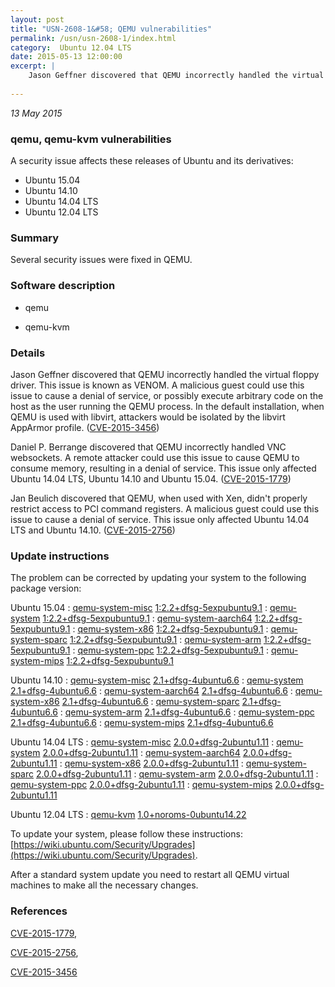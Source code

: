 ```yaml
---
layout: post
title: "USN-2608-1&#58; QEMU vulnerabilities"
permalink: /usn/usn-2608-1/index.html
category:  Ubuntu 12.04 LTS
date: 2015-05-13 12:00:00
excerpt: |
    Jason Geffner discovered that QEMU incorrectly handled the virtual floppy driver. This issue is known as VENOM. A malicious guest could use this issue to cause a denial of service, or possibly execute arbitrary code on the host as the user running the QEMU process. In the default installation, when QEMU is used with libvirt, attackers would be isolated by the libvirt AppArmor profile. ([CVE-2015-3456](http://people.ubuntu.com/~ubuntu-security/cve/CVE-2015-3456))
    
--- 
```

 
 

*13 May 2015*

### qemu, qemu-kvm vulnerabilities

A security issue affects these releases of Ubuntu and its derivatives:

* Ubuntu 15.04
* Ubuntu 14.10
* Ubuntu 14.04 LTS
* Ubuntu 12.04 LTS

### Summary

Several security issues were fixed in QEMU. 

### Software description

* qemu 

* qemu-kvm 

### Details

Jason Geffner discovered that QEMU incorrectly handled the virtual floppy driver. This issue is known as VENOM. A malicious guest could use this issue to cause a denial of service, or possibly execute arbitrary code on the host as the user running the QEMU process. In the default installation, when QEMU is used with libvirt, attackers would be isolated by the libvirt AppArmor profile. ([CVE-2015-3456](http://people.ubuntu.com/~ubuntu-security/cve/CVE-2015-3456))

Daniel P. Berrange discovered that QEMU incorrectly handled VNC websockets. A remote attacker could use this issue to cause QEMU to consume memory, resulting in a denial of service. This issue only affected Ubuntu 14.04 LTS, Ubuntu 14.10 and Ubuntu 15.04. ([CVE-2015-1779](http://people.ubuntu.com/~ubuntu-security/cve/CVE-2015-1779))

Jan Beulich discovered that QEMU, when used with Xen, didn&#39;t properly restrict access to PCI command registers. A malicious guest could use this issue to cause a denial of service. This issue only affected Ubuntu 14.04 LTS and Ubuntu 14.10. ([CVE-2015-2756](http://people.ubuntu.com/~ubuntu-security/cve/CVE-2015-2756)) 

### Update instructions

The problem can be corrected by updating your system to the following package version:

Ubuntu 15.04
 : [qemu-system-misc](https://launchpad.net/ubuntu/+source/qemu) <span> [1:2.2+dfsg-5expubuntu9.1](https://launchpad.net/ubuntu/+source/qemu/1:2.2+dfsg-5expubuntu9.1) </span> 
 : [qemu-system](https://launchpad.net/ubuntu/+source/qemu) <span> [1:2.2+dfsg-5expubuntu9.1](https://launchpad.net/ubuntu/+source/qemu/1:2.2+dfsg-5expubuntu9.1) </span> 
 : [qemu-system-aarch64](https://launchpad.net/ubuntu/+source/qemu) <span> [1:2.2+dfsg-5expubuntu9.1](https://launchpad.net/ubuntu/+source/qemu/1:2.2+dfsg-5expubuntu9.1) </span> 
 : [qemu-system-x86](https://launchpad.net/ubuntu/+source/qemu) <span> [1:2.2+dfsg-5expubuntu9.1](https://launchpad.net/ubuntu/+source/qemu/1:2.2+dfsg-5expubuntu9.1) </span> 
 : [qemu-system-sparc](https://launchpad.net/ubuntu/+source/qemu) <span> [1:2.2+dfsg-5expubuntu9.1](https://launchpad.net/ubuntu/+source/qemu/1:2.2+dfsg-5expubuntu9.1) </span> 
 : [qemu-system-arm](https://launchpad.net/ubuntu/+source/qemu) <span> [1:2.2+dfsg-5expubuntu9.1](https://launchpad.net/ubuntu/+source/qemu/1:2.2+dfsg-5expubuntu9.1) </span> 
 : [qemu-system-ppc](https://launchpad.net/ubuntu/+source/qemu) <span> [1:2.2+dfsg-5expubuntu9.1](https://launchpad.net/ubuntu/+source/qemu/1:2.2+dfsg-5expubuntu9.1) </span> 
 : [qemu-system-mips](https://launchpad.net/ubuntu/+source/qemu) <span> [1:2.2+dfsg-5expubuntu9.1](https://launchpad.net/ubuntu/+source/qemu/1:2.2+dfsg-5expubuntu9.1) </span> 

Ubuntu 14.10
 : [qemu-system-misc](https://launchpad.net/ubuntu/+source/qemu) <span> [2.1+dfsg-4ubuntu6.6](https://launchpad.net/ubuntu/+source/qemu/2.1+dfsg-4ubuntu6.6) </span> 
 : [qemu-system](https://launchpad.net/ubuntu/+source/qemu) <span> [2.1+dfsg-4ubuntu6.6](https://launchpad.net/ubuntu/+source/qemu/2.1+dfsg-4ubuntu6.6) </span> 
 : [qemu-system-aarch64](https://launchpad.net/ubuntu/+source/qemu) <span> [2.1+dfsg-4ubuntu6.6](https://launchpad.net/ubuntu/+source/qemu/2.1+dfsg-4ubuntu6.6) </span> 
 : [qemu-system-x86](https://launchpad.net/ubuntu/+source/qemu) <span> [2.1+dfsg-4ubuntu6.6](https://launchpad.net/ubuntu/+source/qemu/2.1+dfsg-4ubuntu6.6) </span> 
 : [qemu-system-sparc](https://launchpad.net/ubuntu/+source/qemu) <span> [2.1+dfsg-4ubuntu6.6](https://launchpad.net/ubuntu/+source/qemu/2.1+dfsg-4ubuntu6.6) </span> 
 : [qemu-system-arm](https://launchpad.net/ubuntu/+source/qemu) <span> [2.1+dfsg-4ubuntu6.6](https://launchpad.net/ubuntu/+source/qemu/2.1+dfsg-4ubuntu6.6) </span> 
 : [qemu-system-ppc](https://launchpad.net/ubuntu/+source/qemu) <span> [2.1+dfsg-4ubuntu6.6](https://launchpad.net/ubuntu/+source/qemu/2.1+dfsg-4ubuntu6.6) </span> 
 : [qemu-system-mips](https://launchpad.net/ubuntu/+source/qemu) <span> [2.1+dfsg-4ubuntu6.6](https://launchpad.net/ubuntu/+source/qemu/2.1+dfsg-4ubuntu6.6) </span> 

Ubuntu 14.04 LTS
 : [qemu-system-misc](https://launchpad.net/ubuntu/+source/qemu) <span> [2.0.0+dfsg-2ubuntu1.11](https://launchpad.net/ubuntu/+source/qemu/2.0.0+dfsg-2ubuntu1.11) </span> 
 : [qemu-system](https://launchpad.net/ubuntu/+source/qemu) <span> [2.0.0+dfsg-2ubuntu1.11](https://launchpad.net/ubuntu/+source/qemu/2.0.0+dfsg-2ubuntu1.11) </span> 
 : [qemu-system-aarch64](https://launchpad.net/ubuntu/+source/qemu) <span> [2.0.0+dfsg-2ubuntu1.11](https://launchpad.net/ubuntu/+source/qemu/2.0.0+dfsg-2ubuntu1.11) </span> 
 : [qemu-system-x86](https://launchpad.net/ubuntu/+source/qemu) <span> [2.0.0+dfsg-2ubuntu1.11](https://launchpad.net/ubuntu/+source/qemu/2.0.0+dfsg-2ubuntu1.11) </span> 
 : [qemu-system-sparc](https://launchpad.net/ubuntu/+source/qemu) <span> [2.0.0+dfsg-2ubuntu1.11](https://launchpad.net/ubuntu/+source/qemu/2.0.0+dfsg-2ubuntu1.11) </span> 
 : [qemu-system-arm](https://launchpad.net/ubuntu/+source/qemu) <span> [2.0.0+dfsg-2ubuntu1.11](https://launchpad.net/ubuntu/+source/qemu/2.0.0+dfsg-2ubuntu1.11) </span> 
 : [qemu-system-ppc](https://launchpad.net/ubuntu/+source/qemu) <span> [2.0.0+dfsg-2ubuntu1.11](https://launchpad.net/ubuntu/+source/qemu/2.0.0+dfsg-2ubuntu1.11) </span> 
 : [qemu-system-mips](https://launchpad.net/ubuntu/+source/qemu) <span> [2.0.0+dfsg-2ubuntu1.11](https://launchpad.net/ubuntu/+source/qemu/2.0.0+dfsg-2ubuntu1.11) </span> 

Ubuntu 12.04 LTS
 : [qemu-kvm](https://launchpad.net/ubuntu/+source/qemu-kvm) <span> [1.0+noroms-0ubuntu14.22](https://launchpad.net/ubuntu/+source/qemu-kvm/1.0+noroms-0ubuntu14.22) </span> 

To update your system, please follow these instructions: [https://wiki.ubuntu.com/Security/Upgrades](https://wiki.ubuntu.com/Security/Upgrades).

After a standard system update you need to restart all QEMU virtual machines to make all the necessary changes. 

### References

 
 [CVE-2015-1779](http://people.ubuntu.com/~ubuntu-security/cve/CVE-2015-1779), 

 [CVE-2015-2756](http://people.ubuntu.com/~ubuntu-security/cve/CVE-2015-2756), 

 [CVE-2015-3456](http://people.ubuntu.com/~ubuntu-security/cve/CVE-2015-3456)
 

